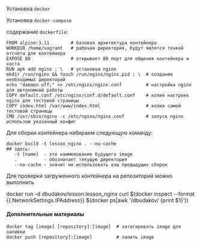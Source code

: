 Установка `docker`


Установка `docker-compose`

cодержание `dockerfile`:  
```
FROM alpine:3.11        # базовая архитектура контейнера
WORKDIR /home/vagrant   # рабочая директория, будут являтся точкой отсчёта для контейнера
EXPOSE 80               # открывает 80 порт для общения контейнера и хоста
RUN apk add nginx ; \   # установка nginx
mkdir /run/nginx && touch /run/nginx/nginx.pid ; \  # создание необходимых директорий
echo "daemon off;" >> /etc/nginx/nginx.conf         # настройка nginx для автономной работы
COPY default.conf /etc/nginx/conf.d/default.conf    # копия настроек nginx для тестовой страницы
COPY index.html /var/www/index.html                 # копия самой тестовой страницы
CMD /usr/sbin/nginx -c /etc/nginx/nginx.conf        # запуск nginx использою указанный конфиг

```


Для сборки контейнера набираем следующую команду:  
```
docker build -t lesson_nginx . --no-cache
## здесь:
   -t [name]  - это наименование будущего image 
   .          - обозначает текущую директория
   --no-cache - значит не использовать кэш предыдущих сборок
```

 
Для проверки загруженного контейнера на репозиторий можно выполнить

docker run -d dbudakov/lesson:lesson_nginx
curl $(docker inspect --format {{.NetworkSettings.IPAddress}} $(docker ps|awk '/dbudakov/ {print $1}'))

#### Дополнительные материалы   
```
docker tag [image] [repository]:[image]  # затагировать image для заливки  
docker push [repository]:[image]         # залить image 
```
